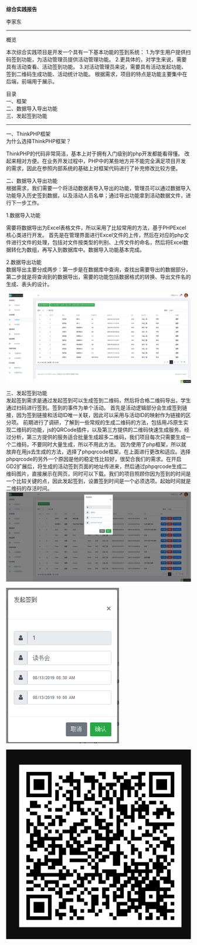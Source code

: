**综合实践报告**

李家东

----
概览<br>

本次综合实践项目是开发一个具有一下基本功能的签到系统：
1.为学生用户提供扫码签到功能，为活动管理员提供活动管理功能。
2.更具体的，对学生来说，需要具有活动查看、活动签到功能。
3.对活动管理员来说，需要具有活动发起功能、签到二维码生成功能、活动统计功能。
根据需求，项目的特点是功能主要集中在后端，前端用于展示。

目录<br>一、框架<br>二、数据导入导出功能<br>三、发起签到功能<br>

----
一、ThinkPHP框架<br>为什么选择ThinkPHP框架？

ThinkPHP的代码非常简洁，基本上对于拥有入门级别的php开发都能看得懂。 改起来相对方便。在业务开发过程中，PHP中的某些地方并不能完全满足项目开发的需求，因此在参照内部系统的基础上对框架代码进行了补充修改比较方便。

二、数据导入导出功能<br>根据需求，我们需要一个将活动数据表导入导出的功能，管理员可以通过数据导入功能导入历史签到数据，以及活动人员名单；通过导出功能拿到活动数据文件，进行下一步工作。

1.数据导入功能<br>

需要将数据导出为Excel表格文件，所以采用了比较常用的方法，基于PHPExcel核心类进行开发。
首先是在管理界面进行Excel文件的上传，然后在对应的php文件进行文件的处理，包括对文件按类型的判别、上传文件的命名，然后将Excel数据转化为数组，再写入到数据库中。数据导入功能基本完成。

2.数据导出功能<br>
数据导出主要分成两步：第一步是在数据库中查询，查找出需要导出的数据部分，第二步就是将查询到的数据导出，需要的功能包括数据格式的转换、导出文件名的生成、表头的设计。

![avatar][image-1]

三、发起签到功能<br>
发起签到需求是通过发起签到可以生成签到二维码，然后将合格二维码导出，学生通过扫码进行签到。签到的事件为单个活动。
首先是活动逻辑部分会生成签到链接，因为签到链接和活动ID唯一关联，因此可以采用与活动ID的映射作为链接的区分项。
前期进行了调研，了解到一些常规的生成二维码的方法，包括用JS原生实现二维码的功能，js的QRCode插件，以及第三方提供的二维码快速生成服务。经过分析，第三方提供的服务适合批量生成超多二维码，我们项目每次只需要生成一个二维码，不要同时大量生成，所以不用此方法。
因为使用了php框架，所以就放弃在用js去生成的方法，选择了phpqrcode框架，在上面进行更改和适应。选择phpqrcode的另外一个原因是他的稳定性比较好，很契合我们的需求。在开启GD2扩展后，将生成的活动签到页面的地址传进来，然后通过phpqrcode生成二维码图片，直接展示在网页，同时可以下载。我们的项目照顾你因为签到的时间是一个比较关键的点，因此发起签到，设置签到时间是一个必须选项。起始时间就是二维码的存活时间。
![avatar][image-2]

![avatar][image-3]

![avatar][image-4]

[image-1]:	./image/4.png
[image-2]:	./image/1.png
[image-3]:	./image/2.png
[image-4]:	./image/3.png

